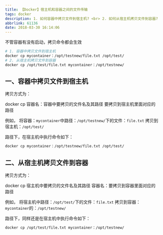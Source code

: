 ```yaml
---
title: 【Docker】宿主机和容器之间的文件传输
tags: docker
description: 1. 如何容器中拷贝文件到宿主机? <br> 2. 如何从宿主机拷贝文件到容器?
abbrlink: 61136
date: 2018-03-30 16:14:06
---
```


不管容器有没有启动，拷贝命令都会生效

```bash
# 1. 容器中拷贝文件到宿主机
docker cp mycontainer：/opt/testnew/file.txt /opt/test/
# 2. 从宿主机拷贝文件到容器
docker cp /opt/test/file.txt mycontainer：/opt/testnew/
```

## 一、容器中拷贝文件到宿主机

拷贝方式为：

docker cp 容器名：容器中要拷贝的文件名及其路径 要拷贝到宿主机里面对应的路径

例如，
将容器：`mycontainer`中路径：`/opt/testnew/`下的文件：`file.txt`
拷贝到宿主机：`/opt/test/`

路径下，在宿主机中执行命令如下：

```bash
docker cp mycontainer：/opt/testnew/file.txt /opt/test/
```

## 二、从宿主机拷贝文件到容器

拷贝方式为：

docker cp 宿主机中要拷贝的文件名及其路径 容器名：要拷贝到容器里面对应的路径

例如，
将宿主机中路径：`/opt/test/`下的文件：`file.txt`
拷贝到容器：`mycontainer`的：`/opt/testnew/`

路径下，同样还是在宿主机中执行命令如下：

```bash
docker cp /opt/test/file.txt mycontainer：/opt/testnew/
```

